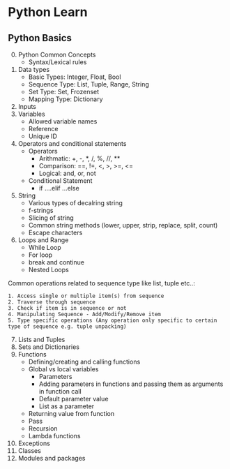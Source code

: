 # Python Learn

## Python Basics

0. Python Common Concepts
    - Syntax/Lexical rules
1. Data types
    - Basic Types: Integer, Float, Bool
    - Sequence Type: List, Tuple, Range, String
    - Set Type: Set, Frozenset
    - Mapping Type: Dictionary
2. Inputs
3. Variables
    - Allowed variable names
    - Reference
    - Unique ID
4. Operators and conditional statements
    - Operators
        - Arithmatic: +, -, *, /, %, //, **
        - Comparison: ==, !=, <, >, >=, <=
        - Logical: and, or, not
    - Conditional Statement 
        - if ....elif ...else
5. String
    - Various types of decalring string
    - f-strings
    - Slicing of string
    - Common string methods (lower, upper, strip, replace, split, count)
    - Escape characters
6. Loops and Range
    - While Loop
    - For loop
    - break and continue
    - Nested Loops

Common operations related to sequence type like list, tuple etc..:

    1. Access single or multiple item(s) from sequence
    2. Traverse through sequence
    3. Check if item is in sequence or not
    4. Manipulating Sequence - Add/Modify/Remove item
    5. Type specific operations (Any operation only specific to certain type of sequence e.g. tuple unpacking)

7. Lists and Tuples
8. Sets and Dictionaries
9. Functions
    - Defining/creating and calling functions
    - Global vs local variables
        - Parameters
        - Adding parameters in functions and passing them as arguments in function call
        - Default parameter value
        - List as a parameter
    - Returning value from function
    - Pass
    - Recursion
    - Lambda functions
10. Exceptions
11. Classes
12. Modules and packages

